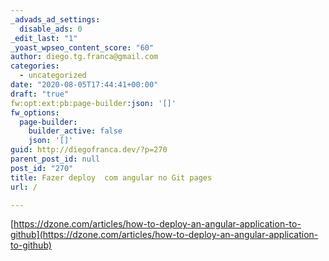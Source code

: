 ```yaml
---
_advads_ad_settings:
  disable_ads: 0
_edit_last: "1"
_yoast_wpseo_content_score: "60"
author: diego.tg.franca@gmail.com
categories:
  - uncategorized
date: "2020-08-05T17:44:41+00:00"
draft: "true"
fw:opt:ext:pb:page-builder:json: '[]'
fw_options:
  page-builder:
    builder_active: false
    json: '[]'
guid: http://diegofranca.dev/?p=270
parent_post_id: null
post_id: "270"
title: Fazer deploy  com angular no Git pages
url: /

---
```

[https://dzone.com/articles/how-to-deploy-an-angular-application-to-github](https://dzone.com/articles/how-to-deploy-an-angular-application-to-github)
